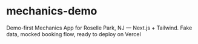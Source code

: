 # mechanics-demo
Demo-first Mechanics App for Roselle Park, NJ — Next.js + Tailwind. Fake data, mocked booking flow, ready to deploy on Vercel
